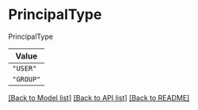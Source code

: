# PrincipalType

PrincipalType

| **Value** |
| --------- |
| `"USER"` |
| `"GROUP"` |


[[Back to Model list]](../../../../README.md#models-v2-link) [[Back to API list]](../../../../README.md#apis-v2-link) [[Back to README]](../../../../README.md)

